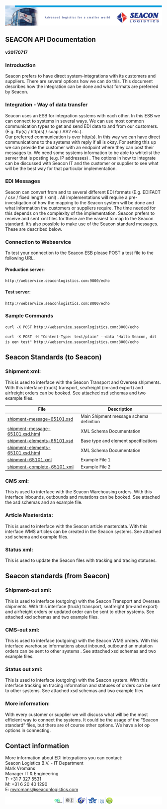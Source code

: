 ![header](/images/header.jpeg)
## SEACON API Documentation
#### v20170717

### Introduction

Seacon prefers to have direct system-integrations with its customers and suppliers. There are several options how we can do this. This document describes how the integration can be done and what formats are preferred by Seacon. 

### Integration	- Way of data transfer

Seacon uses an ESB for integration systems with each other. In this ESB we can connect to systems in several ways. We can use most common communication types to get and send EDI data to and from our customers. (E.g.  ftp(s) / http(s) / soap / AS2 etc.).  
Our preferred communication is over http(s). In this way we can have direct communications to the systems with reply if all is okay.  For setting this up we can provide the customer with an endpoint where they can post their messages to. We need some systems information to be able to whitelist the server that is posting (e.g. IP addresses) . 
The options in how to integrate can be discussed with Seacon IT and the customer or supplier to see what will be the best way for that particular implementation. 

### EDI Messages

Seacon can convert from and to several different EDI formats (E.g. EDIFACT / csv / fixed length / xml) . All implementations will require a pre-investigation of how the mapping to the Seacon system will be done and what information the customers or suppliers require.  The time needed for this depends on the complexity of the implementation.
Seacon prefers to receive and sent xml files for these are the easiest to map to the Seacon standard. 
It’s also possible to make use of the Seacon standard messages. These are described below.


### Connection to Webservice

To test your connection to the Seacon ESB please POST a test file to the following URL.

#### Production server:
`http://webservice.seaconlogistics.com:9000/echo`

#### Test server:
`http://webservice.seaconlogistics.com:8000/echo`

### Sample Commands

`curl -X POST http://webservice.seaconlogistics.com:8000/echo`

`curl -X POST -H "Content-Type: text/plain" --data "Hallo Seacon, dit is een test" http://webservice.seaconlogistics.com:8000/echo`


## Seacon Standards (to Seacon) 
### Shipment xml:
This is used to interface with the Seacon Transport and Oversea shipments. With this interface (truck) transport, seafreight (im-and export) and airfreight orders can be booked. See attached xsd schemas and two example files.

File | Description
-------- | -----------
[shipment-message-65101.xsd](/sample_files/shipment/shipment-message-65101.xsd)| Main Shipment message schema definition 
[shipment-message-65101.xsd.html](/sample_files/shipment/shipment-message-65101.xsd.html)| XML Schema Documentation
[shipment-elements-65101.xsd](/sample_files/shipment/shipment-elements-65101.xsd) | Base type and element specifications
[shipment-elements-65101.xsd.html](/sample_files/shipment/shipment-elements-65101.xsd.html)| XML Schema Documentation
[shipment-65101.xml](/sample_files/shipment/shipment-65101.xml) | Example File 1
[shipment-complete-65101.xml](/sample_files/shipment/shipment-complete-65101.xml) | Example File 2


### CMS xml:
 This is used to interface with the Seacon Warehousing orders. With this interface inbounds,  outbounds and mutations can be booked. See attached the xsd schemas and an example file.

     





### Article Masterdata:
This is used to interface with the Seacon article masterdata. With this interface WMS articles can be created in the Seacon systems. See attached xsd schema and example files.





### Status xml:
This is used to update the Seacon files with tracking and tracing statuses. 





## Seacon standards (from Seacon)

### Shipment-out xml:
This is used to interface (outgoing) with the Seacon Transport and Oversea shipments. With this interface (truck) transport, seafreight (im-and export) and airfreight orders or updated order can be sent to other systems.  See attached xsd schemas and two example files. 


### CMS-out xml:
This is used to interface (outgoing) with the Seacon WMS orders. With this interface warehouse informations about inbound, outbound an mutation orders can be sent to other systems .  See attached xsd schemas and two example files. 


### Status out xml:
This is used to interface (outgoing) with the Seacon system. With this interface tracking en tracing information and statuses of orders can be sent to other systems. See attached xsd schemas and two example files

### More information:
With every customer or supplier we will discuss what will be the most efficient way to connect the systems. It could be the usage of the “Seacon standard” files, but there are of course other options. We have a lot op options in connecting. 


## Contact information
More information about EDI integrations you can contact:  
Seacon Logistics B.V.  - IT Department  
Mark Vromans   
Manager IT & Engineering  
T: +31 7 327 5531  
M: +31 6 20 40 1290  
E: mvromans@seaconlogistics.com  

![header](/images/footer.jpeg)
